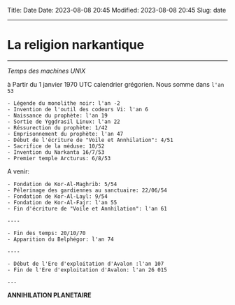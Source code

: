 Title: Date
Date: 2023-08-08 20:45
Modified: 2023-08-08 20:45
Slug: date

----------------------------------------
# La religion narkantique
---------------------------------------

*Temps des machines UNIX*

à Partir du 1 janvier 1970 UTC calendrier grégorien. Nous somme dans `l'an 53`

```text
- Légende du monolithe noir: l'an -2
- Invention de l'outil des codeurs Vi: l'an 6
- Naissance du prophète: l'an 19
- Sortie de Yggdrasil Linux: l'an 22
- Réssurection du prophète: 1/42
- Emprisonnement du prophète: l'an 47
- Début de l'écriture de "Voile et Annhilation": 4/51
- Sacrifice de la méduse: 10/52
- Invention du Narkanta 16/7/53
- Premier temple Arcturus: 6/8/53
```

A venir:

```text
- Fondation de Kor-Al-Maghrib: 5/54
- Pélerinage des gardiennes au sanctuaire: 22/06/54
- Fondation de Kor-Al-Layl: 9/54
- Fondation de Kor-Al-Fajr: l'an 55
- Fin d'écriture de "Voile et Annhilation": l'an 61

----

- Fin des temps: 20/10/70
- Apparition du Belphégor: l'an 74

----

- Début de l'Ere d'exploitation d'Avalon :l'an 107
- Fin de l'Ere d'exploitation d'Avalon: l'an 26 015

---
```

**ANNIHILATION PLANETAIRE**